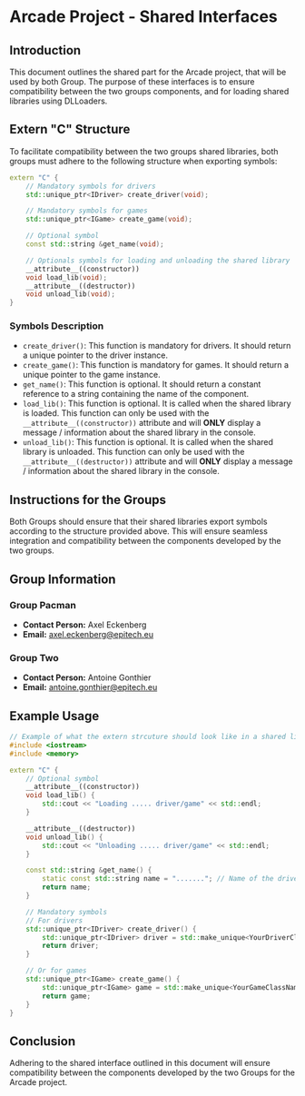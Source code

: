# Arcade Project - Shared Interfaces

## Introduction
This document outlines the shared part for the Arcade project, that will be used by both Group. The purpose of these interfaces is to ensure compatibility between the two groups components, and for loading shared libraries using DLLoaders.

## Extern "C" Structure
To facilitate compatibility between the two groups shared libraries, both groups must adhere to the following structure when exporting symbols:

```cpp
extern "C" {
    // Mandatory symbols for drivers
    std::unique_ptr<IDriver> create_driver(void);

    // Mandatory symbols for games
    std::unique_ptr<IGame> create_game(void);

    // Optional symbol
    const std::string &get_name(void);

    // Optionals symbols for loading and unloading the shared library
    __attribute__((constructor))
    void load_lib(void);
    __attribute__((destructor))
    void unload_lib(void);
}
```

### Symbols Description
- `create_driver()`: This function is mandatory for drivers. It should return a unique pointer to the driver instance.
- `create_game()`: This function is mandatory for games. It should return a unique pointer to the game instance.
- `get_name()`: This function is optional. It should return a constant reference to a string containing the name of the component.
- `load_lib()`: This function is optional. It is called when the shared library is loaded. This function can only be used with the `__attribute__((constructor))` attribute and will **ONLY** display a message / information about the shared library in the console.
- `unload_lib()`: This function is optional. It is called when the shared library is unloaded. This function can only be used with the `__attribute__((destructor))` attribute and will **ONLY** display a message / information about the shared library in the console.



## Instructions for the Groups
Both Groups should ensure that their shared libraries export symbols according to the structure provided above. This will ensure seamless integration and compatibility between the components developed by the two groups.

## Group Information
### Group Pacman
- **Contact Person:** Axel Eckenberg
- **Email:** axel.eckenberg@epitech.eu

### Group Two
- **Contact Person:** Antoine Gonthier
- **Email:** antoine.gonthier@epitech.eu

## Example Usage
```cpp
// Example of what the extern strcuture should look like in a shared library
#include <iostream>
#include <memory>

extern "C" {
    // Optional symbol
    __attribute__((constructor))
    void load_lib() {
        std::cout << "Loading ..... driver/game" << std::endl;
    }

    __attribute__((destructor))
    void unload_lib() {
        std::cout << "Unloading ..... driver/game" << std::endl;
    }

    const std::string &get_name() {
        static const std::string name = "......."; // Name of the driver/game
        return name;
    }

    // Mandatory symbols
    // For drivers
    std::unique_ptr<IDriver> create_driver() {
        std::unique_ptr<IDriver> driver = std::make_unique<YourDriverClassName>();
        return driver;
    }

    // Or for games
    std::unique_ptr<IGame> create_game() {
        std::unique_ptr<IGame> game = std::make_unique<YourGameClassName>();
        return game;
    }
}
```

## Conclusion
Adhering to the shared interface outlined in this document will ensure compatibility between the components developed by the two Groups for the Arcade project.
